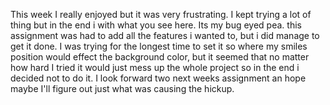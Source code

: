 This week I really enjoyed but it was very frustrating. I kept trying a lot of thing but in the end i with what you see here. Its my bug eyed pea. this assignment was had to add all the features i wanted to, but i did manage to get it done. I was trying for the longest time to set it so where my smiles position would effect the background color, but it seemed that no matter how hard I tried it would just mess up the whole project so in the end i decided not to do it. I look forward two next weeks assignment an hope maybe I'll figure out just what was causing the hickup.
